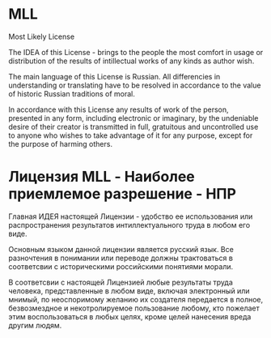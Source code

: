 # MLL
Most Likely License

The IDEA of this License - brings to the people the most 
comfort in usage or distribution of the results of intillectual
 works of any kinds as author wish.

The main language of this License is Russian. All differencies in understanding or translating 
have to be resolved in accordance to the value of historic Russian traditions of moral.

In accordance with this License any results of work of the person, presented in any form,
including electronic or imaginary, by the undeniable desire of their creator is transmitted in full,
gratuitous and uncontrolled use to anyone who wishes to take advantage of it for any purpose,
except for the purpose of harming others.

# Лицензия MLL - Наиболее приемлемое разрешение - НПР

Главная ИДЕЯ настоящей Лицензии - удобство ее использования или распространения 
результатов интиллектуального труда в любом его виде.

Основным языком данной лицензии является русский язык. Все разночтения в понимании или переводе
должны трактоваться в соответсвии с историческими российскими понятиями морали.

В соответсвии с настоящей Лицензией любые результаты труда человека, представленные в любом виде,
включая электронный или мнимый, по неоспоримому желанию их создателя передается в полное, 
безвозмездное и некотролируемое пользование любому, кто пожелает этим воспользоваться в любых целях, 
кроме целей нанесения вреда другим людям.